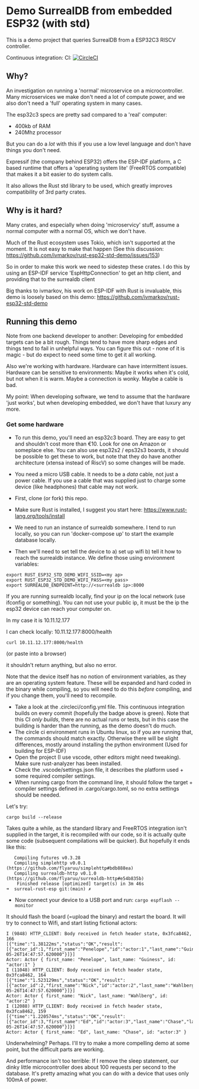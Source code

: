 # Demo SurrealDB from embedded ESP32 (with std)

This is a demo project that queries SurrealDB from a ESP32C3 RISCV controller.

Continuous integration:
CI:
[![CircleCI](https://circleci.com/gh/flyaruu/surreal-rust-esp.svg?style=svg)](https://circleci.com/gh/flyaruu/surreal-rust-esp)

## Why?
An investigation on running a 'normal' microservice on a microcontroller. Many microservices we make don't need a lot of compute power, and we also don't need a 'full' operating system in many cases.

The esp32c3 specs are pretty sad compared to a 'real' computer:
 - 400kb of RAM
 - 240Mhz processor

But you can do a _lot_ with this if you use a low level language and don't have things you don't need.

Expressif (the company behind ESP32) offers the ESP-IDF platform, a C based runtime that offers a 'operating system lite' (FreeRTOS compatible) that makes it a bit easier to do system calls.

It also allows the Rust std library to be used, which greatly improves compatibility of 3rd party crates.

## Why is it hard?
Many crates, and especially when doing 'microservicy' stuff, assume a normal computer with a normal OS, which we don't have.

Much of the Rust ecosystem uses Tokio, which isn't supported at the moment. It is not easy to make that happen (See this discussion: https://github.com/ivmarkov/rust-esp32-std-demo/issues/153)

So in order to make this work we need to sidestep these crates. I do this by using an ESP-IDF service 'EspHttpConnection' to get an http client, and providing that to the surrealdb client

Big thanks to ivmarkov, his work on ESP-IDF with Rust is invaluable, this demo is loosely based on this demo:
https://github.com/ivmarkov/rust-esp32-std-demo

## Running this demo

Note from one backend developer to another: Developing for embedded targets can be a bit rough. Things tend to have more sharp edges and things tend to fail in unhelpful ways. You can figure this out - none of it is magic - but do expect to need some time to get it all working.

Also we're working with hardware. Hardware can have intermittent issues. Hardware can be sensitive to environments: Maybe it works when it's cold, but not when it is warm. Maybe a connection is wonky. Maybe a cable is bad.

My point: When developing software, we tend to assume that the hardware 'just works', but when developing embedded, we don't have that luxury any more.

### Get some hardware

- To run this demo, you'll need an esp32c3 board. They are easy to get and shouldn't cost more than €10. Look for one on Amazon or someplace else. You can also use esp32s2 / eps32s3 boards, it should be possible to get these to work, but note that they do have another architecture (xtensa instead of RiscV) so some changes will be made.
- You need a micro USB cable. It needs to be a _data_ cable, not just a power cable. If you use a cable that was supplied just to charge some device (like headphones) that cable may not work.
 
- First, clone (or fork) this repo.
- Make sure Rust is installed, I suggest you start here: https://www.rust-lang.org/tools/install
- We need to run an instance of surrealdb somewhere. I tend to run locally, so you can run 'docker-compose up' to start the example database locally.
- Then we'll need to set tell the device to a) set up wifi b) tell it how to reach the surrealdb instance. We define those using environment variables:
```
export RUST_ESP32_STD_DEMO_WIFI_SSID=<my ap>
export RUST_ESP32_STD_DEMO_WIFI_PASS=<my pass>
export SURREALDB_ENDPOINT=http://<surrealdb ip>:8000
```
If you are running surrealdb locally, find your ip on the local network (use ifconfig or something). You can not use your public ip, it must be the ip the esp32 device can reach your computer on.

In my case it is 10.11.12.177

I can check locally: 10.11.12.177:8000/health
```
curl 10.11.12.177:8000/health
```

(or paste into a browser)

it shouldn't return anything, but also no error.

Note that the device itself has no notion of environment variables, as they are an operating system feature. These will be expanded and hard coded in the binary while compiling, so you will need to do this _before_ compiling, and if you change them, you'll need to recompile.

- Take a look at the .circleci/config.yml file. This continuous integration builds on every commit (hopefully the badge above is green). Note that this CI _only builds_, there are no actual runs or tests, but in this case the building is harder than the running, as the demo doesn't do much.
- The circle ci environment runs in Ubuntu linux, so if you are running that, the commands should match exactly. Otherwise there will be slight differences, mostly around installing the python environment (Used for building for ESP-IDF)
- Open the project (I use vscode, other editors might need tweaking). Make sure rust-analyzer has been installed.
- Check the .vscode/settings.json file, it describes the platform used + some required compiler settings.
- When running cargo from the command line, it should follow the target + compiler settings defined in .cargo/cargo.toml, so no extra settings should be needed.

Let's try:
```
cargo build --release
```
Takes quite a while, as the standard library and FreeRTOS integration isn't supplied in the target, it is recompiled with our code, so it is actually quite some code (subsequent compilations will be quicker). But hopefully it ends like this:

```
   Compiling futures v0.3.28
   Compiling simplehttp v0.0.1 (https://github.com/flyaruu/simplehttp#bdb888ea)
   Compiling surrealdb-http v0.1.0 (https://github.com/flyaruu/surrealdb-http#e54b835b)
    Finished release [optimized] target(s) in 3m 46s
➜  surreal-rust-esp git:(main) ✗ 
```
- Now connect your device to a USB port and run:
  ```cargo espflash --monitor```

It should flash the board (=upload the binary) and restart the board. It will try to connect to Wifi, and start listing fictional actors:

```
I (9848) HTTP_CLIENT: Body received in fetch header state, 0x3fca8462, 166
[{"time":"1.38122ms","status":"OK","result":[{"actor_id":1,"first_name":"Penelope","id":"actor:1","last_name":"Guiness","last_update":"2013-05-26T14:47:57.620000"}]}]
Actor: Actor { first_name: "Penelope", last_name: "Guiness", id: "actor:1" }
I (11048) HTTP_CLIENT: Body received in fetch header state, 0x3fca8462, 164
[{"time":"1.523129ms","status":"OK","result":[{"actor_id":2,"first_name":"Nick","id":"actor:2","last_name":"Wahlberg","last_update":"2013-05-26T14:47:57.620000"}]}]
Actor: Actor { first_name: "Nick", last_name: "Wahlberg", id: "actor:2" }
I (12088) HTTP_CLIENT: Body received in fetch header state, 0x3fca8462, 159
[{"time":"1.220574ms","status":"OK","result":[{"actor_id":3,"first_name":"Ed","id":"actor:3","last_name":"Chase","last_update":"2013-05-26T14:47:57.620000"}]}]
Actor: Actor { first_name: "Ed", last_name: "Chase", id: "actor:3" }
```

Underwhelming? Perhaps. I'll try to make a more compelling demo at some point, but the difficult parts are working.

And performance isn't too terrible: If I remove the sleep statement, our dinky little microcontroller does about 100 requests per second to the database. It's pretty amazing what you can do with a device that uses only 100mA of power.

